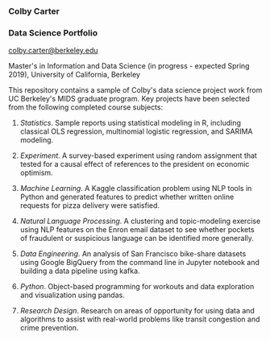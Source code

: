 ### Colby Carter

### Data Science Portfolio

colby.carter@berkeley.edu

Master's in Information and Data Science (in progress - expected Spring 2019),
University of California, Berkeley

This repository contains a sample of Colby's data science project work from UC Berkeley's MIDS graduate program. Key projects have been selected from the following completed course subjects:

1. _Statistics_. Sample reports using statistical modeling in R, including classical OLS regression, multinomial logistic regression, and SARIMA modeling.

2. _Experiment_. A survey-based experiment using random assignment that tested for a causal effect of references to the president on economic optimism.

3. _Machine Learning_. A Kaggle classification problem using NLP tools in Python and generated features to predict whether written online requests for pizza delivery were satisfied.

4. _Natural Language Processing_. A clustering and topic-modeling exercise using NLP features on the Enron email dataset to see whether pockets of fraudulent or suspicious language can be identified more generally.

5. _Data Engineering_. An analysis of San Francisco bike-share datasets using Google BigQuery from the command line in Jupyter notebook and building a data pipeline using kafka.

6. _Python_. Object-based programming for workouts and data exploration and visualization using pandas.

7. _Research Design_. Research on areas of opportunity for using data and algorithms to assist with real-world problems like transit congestion and crime prevention.

